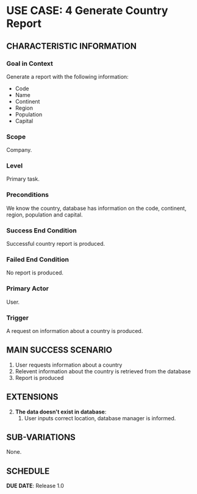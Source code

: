 # USE CASE: 4 Generate Country Report

## CHARACTERISTIC INFORMATION

### Goal in Context

Generate a report with the following information:

* Code
* Name
* Continent
* Region
* Population
* Capital

### Scope

Company.

### Level

Primary task.

### Preconditions

We know the country, database has information on the code, continent, region, population and capital.

### Success End Condition

Successful country report is produced.

### Failed End Condition

No report is produced.

### Primary Actor

User.

### Trigger

A request on information about a country is produced.

## MAIN SUCCESS SCENARIO

1. User requests information about a country
2. Relevent information about the country is retrieved from the database
3. Report is produced

## EXTENSIONS
    
2. **The data doesn't exist in database**:
    1. User inputs correct location, database manager is informed.

## SUB-VARIATIONS

None.

## SCHEDULE

**DUE DATE**: Release 1.0

